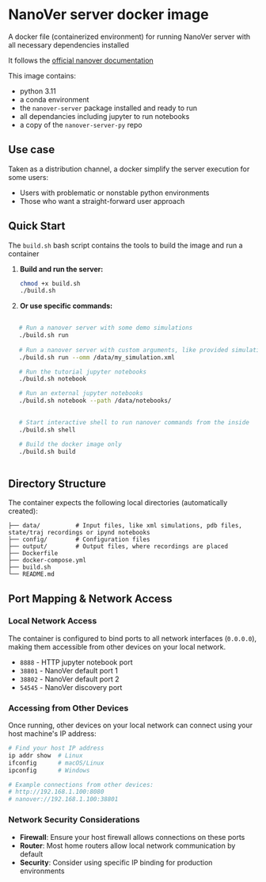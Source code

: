 # NanoVer server docker image

A docker file (containerized environment) for running NanoVer server with all necessary dependencies installed

It follows the [official nanover documentation](https://irl2.github.io/nanover-docs/)

This image contains:
- python 3.11
- a conda environment
- the `nanover-server` package installed and ready to run
- all dependancies including jupyter to run notebooks
- a copy of the `nanover-server-py` repo

## Use case

Taken as a distribution channel, a docker simplify the server execution for some users:
- Users with problematic or nonstable python environments
- Those who want a straight-forward user approach

## Quick Start

The `build.sh` bash script contains the tools to build the image and run a container

1. **Build and run the server:**
   ```bash
   chmod +x build.sh
   ./build.sh
   ```

2. **Or use specific commands:**
```bash
   
   # Run a nanover server with some demo simulations
   ./build.sh run
   
   # Run a nanover server with custom arguments, like provided simulations
   ./build.sh run --omm /data/my_simulation.xml

   # Run the tutorial jupyter notebooks
   ./build.sh notebook

   # Run an external jupyter notebooks
   ./build.sh notebook --path /data/notebooks/

   
   # Start interactive shell to run nanover commands from the inside
   ./build.sh shell

   # Build the docker image only
   ./build.sh build
   
```

## Directory Structure

The container expects the following local directories (automatically created):

```
├── data/          # Input files, like xml simulations, pdb files, state/traj recordings or ipynd notebooks
├── config/        # Configuration files
├── output/        # Output files, where recordings are placed
├── Dockerfile
├── docker-compose.yml
├── build.sh
└── README.md
```


## Port Mapping & Network Access

### Local Network Access
The container is configured to bind ports to all network interfaces (`0.0.0.0`), making them accessible from other devices on your local network.

- `8888`  - HTTP jupyter notebook port
- `38801` - NanoVer default port 1
- `38802` - NanoVer default port 2
- `54545` - NanoVer discovery port

### Accessing from Other Devices
Once running, other devices on your local network can connect using your host machine's IP address:

```bash
# Find your host IP address
ip addr show  # Linux
ifconfig      # macOS/Linux
ipconfig      # Windows

# Example connections from other devices:
# http://192.168.1.100:8080
# nanover://192.168.1.100:38801
```

### Network Security Considerations
- **Firewall**: Ensure your host firewall allows connections on these ports
- **Router**: Most home routers allow local network communication by default
- **Security**: Consider using specific IP binding for production environments


